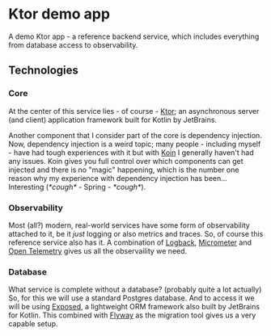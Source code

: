 # Ktor demo app
A demo Ktor app - a reference backend service, which includes everything from database access to observability.

## Technologies

### Core
At the center of this service lies - of course - [Ktor](https://ktor.io/); an asynchronous server (and client) application framework built for Kotlin by JetBrains.

Another component that I consider part of the core is dependency injection. Now, dependency injection is a weird topic; many people - including myself - have had tough experiences with it but with [Koin](https://insert-koin.io/)
I generally haven't had any issues. Koin gives you full control over which components can get injected and there is no "magic" happening, which is the number one reason why my experience with dependency injection has been... Interesting (_\*cough\*_ - Spring - _\*cough\*_).

### Observability
Most (all?) modern, real-world services have some form of observability attached to it, be it _just_ logging or also metrics and traces. So, of course this reference service also has it. A combination of [Logback](https://logback.qos.ch/), [Micrometer](https://micrometer.io/) and [Open Telemetry](https://opentelemetry.io/)
gives us all the observaility we need.

### Database
What service is complete without a database? (probably quite a lot actually) So, for this we will use a standard Postgres database. And to access it we will be using [Exposed](https://github.com/JetBrains/Exposed), a lightweight ORM framework also built by JetBrains for Kotlin.
This combined with [Flyway](https://github.com/flyway/flyway) as the migration tool gives us a very capable setup.
